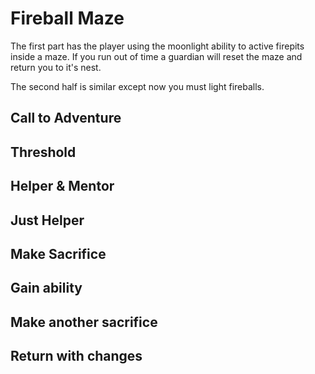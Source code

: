 # Fireball Maze

The first part has the player using the moonlight ability to active firepits inside a maze. If you run out of time a guardian will reset the maze and return you to it's nest.

The second half is similar except now you must light fireballs.



## Call to Adventure

## Threshold


## Helper & Mentor


## Just Helper


## Make Sacrifice


## Gain ability

## Make another sacrifice

## Return with changes
